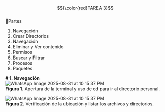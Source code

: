 $${\color{red}TAREA 3}$$ <br>
:hammer:Partes<br>
1. Navegación<br>
2. Crear Directorios<br>
3. Navegación<br>
4. Eliminar y Ver contenido<br>
5. Permisos<br>
6. Buscar y Filtrar<br>
7. Procesos<br>
8. Paquetes<br>


<strong> # 1. Navegación </strong><br>
![WhatsApp Image 2025-08-31 at 10 15 37 PM](https://github.com/user-attachments/assets/0b61a34a-ab9c-4f14-aadd-a2c2d3c7728c)<br>
<strong>Figura 1.</strong> Apertura de la terminal y uso de cd para ir al directorio personal.

![WhatsApp Image 2025-08-31 at 10 15 37 PM](https://github.com/user-attachments/assets/b544d0cf-6154-491e-a793-ffcc176dbe40)<br>
<strong>Figura 2.</strong> Verificación de la ubicación y listar los archivos y directorios.




